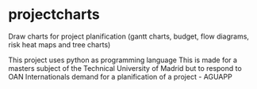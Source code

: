 # projectcharts
Draw charts for project planification (gantt charts, budget, flow diagrams, risk heat maps and tree charts)

This project uses python as programming language
This is made for a masters subject of the Technical University of Madrid but to respond to OAN Internationals demand for a planification of a project - AGUAPP
